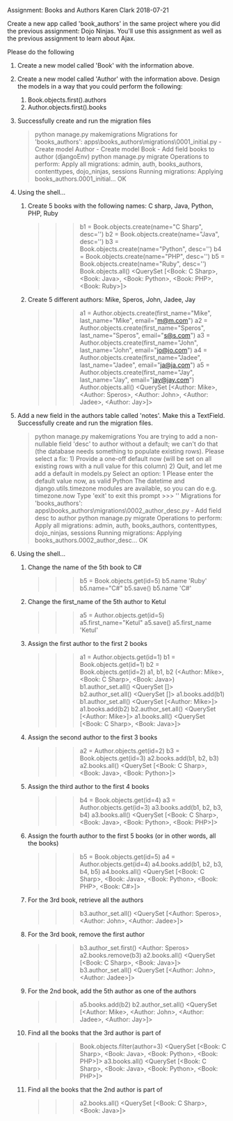 Assignment: Books and Authors
Karen Clark
2018-07-21

Create a new app called 'book_authors' in the same project where you did the previous assignment: Dojo Ninjas.  You'll use this assignment as well as the previous assignment to learn about Ajax.

Please do the following
1. Create a new model called 'Book' with the information above.
2. Create a new model called 'Author' with the information above.  Design the models in a way that you could perform the following:
    1. Book.objects.first().authors
    2. Author.objects.first().books
3. Successfully create and run the migration files
    > python manage.py makemigrations
        Migrations for 'books_authors':
            apps\books_authors\migrations\0001_initial.py
                - Create model Author
                - Create model Book
                - Add field books to author
    (djangoEnv)
    > python manage.py migrate
        Operations to perform:
            Apply all migrations: admin, auth, books_authors, contenttypes, dojo_ninjas, sessions
        Running migrations:
            Applying books_authors.0001_initial... OK

4. Using the shell...
    1. Create 5 books with the following names: C sharp, Java, Python, PHP, Ruby
        >>> b1 = Book.objects.create(name="C Sharp", desc='')
        >>> b2 = Book.objects.create(name="Java", desc='')
        >>> b3 = Book.objects.create(name="Python", desc='')
        >>> b4 = Book.objects.create(name="PHP", desc='')
        >>> b5 = Book.objects.create(name="Ruby", desc='')
        >>> Book.objects.all()
        <QuerySet [<Book: C Sharp>, <Book: Java>, <Book: Python>, <Book: PHP>, <Book: Ruby>]>

    2. Create 5 different authors: Mike, Speros, John, Jadee, Jay
        >>> a1 = Author.objects.create(first_name="Mike", last_name="Mike", email="m@m.com")
        >>> a2 = Author.objects.create(first_name="Speros", last_name="Speros", email="s@s.com")
        >>> a3 = Author.objects.create(first_name="John", last_name="John", email="jo@jo.com")
        >>> a4 = Author.objects.create(first_name="Jadee", last_name="Jadee", email="ja@ja.com")
        >>> a5 = Author.objects.create(first_name="Jay", last_name="Jay", email="jay@jay.com")
        >>> Author.objects.all()
        <QuerySet [<Author: Mike>, <Author: Speros>, <Author: John>, <Author: Jadee>, <Author: Jay>]>

5. Add a new field in the authors table called 'notes'.  Make this a TextField. Successfully create and run the migration files.
    > python manage.py makemigrations
        You are trying to add a non-nullable field 'desc' to author without a default; we can't do that (the database needs something to populate existing rows).
        Please select a fix:
        1) Provide a one-off default now (will be set on all existing rows with a null value for this column)
        2) Quit, and let me add a default in models.py
        Select an option: 1
        Please enter the default value now, as valid Python
        The datetime and django.utils.timezone modules are available, so you can do e.g. timezone.now
        Type 'exit' to exit this prompt
        >>> ''
        Migrations for 'books_authors':
            apps\books_authors\migrations\0002_author_desc.py
                - Add field desc to author
    > python manage.py migrate
        Operations to perform:
            Apply all migrations: admin, auth, books_authors, contenttypes, dojo_ninjas, sessions
            Running migrations:
                Applying books_authors.0002_author_desc... OK

6. Using the shell...
    1. Change the name of the 5th book to C#
        >>> b5 = Book.objects.get(id=5)
        >>> b5.name
        'Ruby'
        >>> b5.name="C#"
        >>> b5.save()
        >>> b5.name
        'C#'

    2. Change the first_name of the 5th author to Ketul
        >>> a5 = Author.objects.get(id=5)
        >>> a5.first_name="Ketul"
        >>> a5.save()
        >>> a5.first_name
        'Ketul'

    3. Assign the first author to the first 2 books
        >>> a1 = Author.objects.get(id=1)
        >>> b1 = Book.objects.get(id=1)
        >>> b2 = Book.objects.get(id=2)
        >>> a1, b1, b2
        (<Author: Mike>, <Book: C Sharp>, <Book: Java>)
        >>> b1.author_set.all()
        <QuerySet []>
        >>> b2.author_set.all()
        <QuerySet []>
        >>> a1.books.add(b1)
        >>> b1.author_set.all()
        <QuerySet [<Author: Mike>]>
        >>> a1.books.add(b2)
        >>> b2.author_set.all()
        <QuerySet [<Author: Mike>]>
        >>> a1.books.all()
        <QuerySet [<Book: C Sharp>, <Book: Java>]>

    4. Assign the second author to the first 3 books
        >>> a2 = Author.objects.get(id=2)
        >>> b3 = Book.objects.get(id=3)
        >>> a2.books.add(b1, b2, b3)
        >>> a2.books.all()
        <QuerySet [<Book: C Sharp>, <Book: Java>, <Book: Python>]>

    5. Assign the third author to the first 4 books
        >>> b4 = Book.objects.get(id=4)
        >>> a3 = Author.objects.get(id=3)
        >>> a3.books.add(b1, b2, b3, b4)
        >>> a3.books.all()
        <QuerySet [<Book: C Sharp>, <Book: Java>, <Book: Python>, <Book: PHP>]>

    6. Assign the fourth author to the first 5 books (or in other words, all the books)
        >>> b5 = Book.objects.get(id=5)
        >>> a4 = Author.objects.get(id=4)
        >>> a4.books.add(b1, b2, b3, b4, b5)
        >>> a4.books.all()
        <QuerySet [<Book: C Sharp>, <Book: Java>, <Book: Python>, <Book: PHP>, <Book: C#>]>

    7. For the 3rd book, retrieve all the authors
        >>> b3.author_set.all()
        <QuerySet [<Author: Speros>, <Author: John>, <Author: Jadee>]>

    8. For the 3rd book, remove the first author
        >>> b3.author_set.first()
        <Author: Speros>
        >>> a2.books.remove(b3)
        >>> a2.books.all()
        <QuerySet [<Book: C Sharp>, <Book: Java>]>
        >>> b3.author_set.all()
        <QuerySet [<Author: John>, <Author: Jadee>]>

    9. For the 2nd book, add the 5th author as one of the authors
        >>> a5.books.add(b2)
        >>> b2.author_set.all()
        <QuerySet [<Author: Mike>, <Author: John>, <Author: Jadee>, <Author: Jay>]>

    10. Find all the books that the 3rd author is part of
        >>> Book.objects.filter(author=3)
        <QuerySet [<Book: C Sharp>, <Book: Java>, <Book: Python>, <Book: PHP>]>
        >>> a3.books.all()
        <QuerySet [<Book: C Sharp>, <Book: Java>, <Book: Python>, <Book: PHP>]>

    11. Find all the books that the 2nd author is part of
        >>> a2.books.all()
        <QuerySet [<Book: C Sharp>, <Book: Java>]>